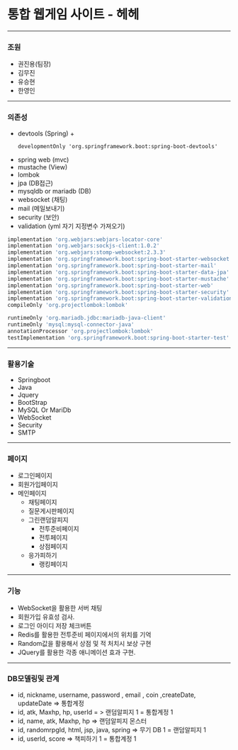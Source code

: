 # 통합 웹게임 사이트  - 헤헤
---
### 조원
- 권진용(팀장)
- 김무진
- 유승현
- 한영인
---
### 의존성
+ devtools (Spring)
    + 
    ```
    developmentOnly 'org.springframework.boot:spring-boot-devtools'
    ```
+ spring web (mvc)
+ mustache (View)
+ lombok 
+ jpa (DB접근)
+ mysqldb or mariadb (DB)
+ websocket (채팅)
+ mail (메일보내기)
+ security (보안)
+ validation (yml 자기 지정변수 가져오기)
``` gradle
implementation 'org.webjars:webjars-locator-core'
implementation 'org.webjars:sockjs-client:1.0.2'
implementation 'org.webjars:stomp-websocket:2.3.3'
implementation 'org.springframework.boot:spring-boot-starter-websocket'
implementation 'org.springframework.boot:spring-boot-starter-mail'
implementation 'org.springframework.boot:spring-boot-starter-data-jpa'
implementation 'org.springframework.boot:spring-boot-starter-mustache'
implementation 'org.springframework.boot:spring-boot-starter-web'
implementation 'org.springframework.boot:spring-boot-starter-security'
implementation 'org.springframework.boot:spring-boot-starter-validation'
compileOnly 'org.projectlombok:lombok'

runtimeOnly 'org.mariadb.jdbc:mariadb-java-client'
runtimeOnly 'mysql:mysql-connector-java'
annotationProcessor 'org.projectlombok:lombok'
testImplementation 'org.springframework.boot:spring-boot-starter-test'
```
---
### 활용기술
- Springboot 
- Java
- Jquery
- BootStrap
- MySQL Or MariDb
- WebSocket
- Security
- SMTP
---
### 페이지 
+ 로그인페이지
+ 회원가입페이지
+ 메인페이지
    + 채팅페이지
    + 질문게시판페이지
    + 그린랜덤알피지
        + 전투준비페이지
        + 전투페이지
        + 상점페이지
    + 응가피하기
        + 랭킹페이지
---
### 기능
- WebSocket을 활용한 서버 채팅
- 회원가입 유효성 검사.
- 로그인 아이디 저장 체크버튼
- Redis를 활용한 전투준비 페이지에서의 위치를 기억
- Random값을 활용해서 상점 및 적 처치시 보상 구현
- JQuery를 활용한 각종 애니메이션 효과 구현.
---
### DB모델링및 관계
- id, nickname, username, password , email , coin ,createDate, updateDate => 통합계정
- id, atk, Maxhp, hp, userId = > 랜덤알피지 1 = 통합계정 1
- id, name, atk, Maxhp, hp => 랜덤알피지 몬스터
- id, randomrpgId, html, jsp, java, spring => 무기 DB 1 = 랜덤알피지 1
- id, userId, score => 책피하기 1 = 통합계정 1